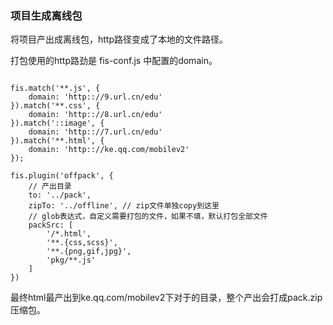 ### 项目生成离线包

将项目产出成离线包，http路径变成了本地的文件路径。

打包使用的http路劲是 fis-conf.js 中配置的domain。
```

fis.match('**.js', {
    domain: 'http:://9.url.cn/edu'
}).match('**.css', {
    domain: 'http:://8.url.cn/edu'
}).match('::image', {
    domain: 'http:://7.url.cn/edu'
}).match('**.html', {
    domain: 'http:://ke.qq.com/mobilev2'
});

fis.plugin('offpack', {
    // 产出目录
    to: '../pack',
    zipTo: '../offline', // zip文件单独copy到这里
    // glob表达式，自定义需要打包的文件，如果不填，默认打包全部文件
    packSrc: [
        '/*.html',
        '**.{css,scss}',
        '**.{png,gif,jpg}',
        'pkg/**.js'
    ]
})
```

最终html最产出到ke.qq.com/mobilev2下对于的目录，整个产出会打成pack.zip压缩包。

